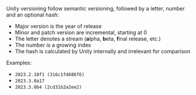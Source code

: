 Unity versioning follow semantic versioning, followed by a letter, number and an optional hash:

- Major version is the year of release
- Minor and patch version are incremental, starting at 0
- The letter denotes a stream (**a**lpha, **b**eta, **f**inal release, etc.)
- The number is a growing index
- The hash is calculated by Unity internally and irrelevant for comparison

Examples:

- `2023.2.10f1 (316c1fd686f6)`
- `2023.3.0a17`
- `2023.3.0b4 (2cd31b2a2ee2)`
